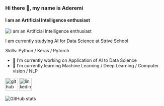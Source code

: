 ### Hi there 👋, my name is Aderemi
#### I am an Artificial Intelligence enthusiast
![I am an Artificial Intelligence enthusiast](https://arturssmirnovs.github.io/github-profile-readme-generator/images/banner.png)

I am currently studying AI for Data Science at Strive School

Skills: Python / Keras / Pytorch 

- 🔭 I’m currently working on Application of AI to Data Science 
- 🌱 I’m currently learning Machine Learning / Deep Learning / Computer vision / NLP 


[<img src='https://cdn.jsdelivr.net/npm/simple-icons@3.0.1/icons/github.svg' alt='github' height='40'>](https://github.com/AderemiF)  [<img src='https://cdn.jsdelivr.net/npm/simple-icons@3.0.1/icons/linkedin.svg' alt='linkedin' height='40'>](https://www.linkedin.com/in/AderemiFayoyiwa,Ph.D./)  

![GitHub stats](https://github-readme-stats.vercel.app/api?username=AderemiF&show_icons=true)  

